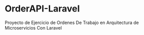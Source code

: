 # OrderAPI-Laravel
Proyecto de Ejercicio de Ordenes De Trabajo en Arquitectura de Microservicios Con Laravel
